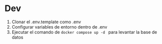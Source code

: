 

# Dev
1. Clonar el .env.template como .env
2. Configurar variables de entorno dentro de .env  
3. Ejecutar el comando de ```docker compose up -d ``` para levantar la base de datos 